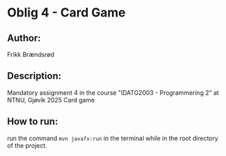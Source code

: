 # Oblig 4 - Card Game

## Author: 
Frikk Brændsrød

## Description:
Mandatory assignment 4 in the course "IDATG2003 - Programmering 2" at NTNU, Gjøvik 2025
Card game

## How to run:
run the command `mvn javafx:run` in the terminal while in the root directory of the project.